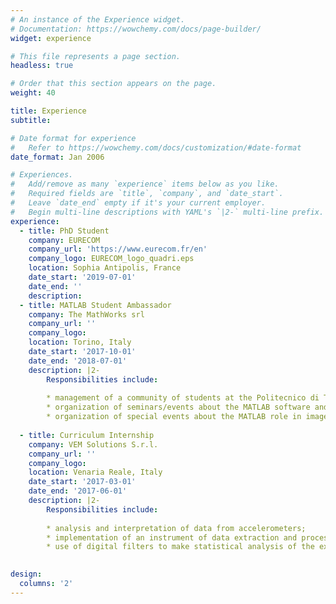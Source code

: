 ```yaml
---
# An instance of the Experience widget.
# Documentation: https://wowchemy.com/docs/page-builder/
widget: experience

# This file represents a page section.
headless: true

# Order that this section appears on the page.
weight: 40

title: Experience
subtitle:

# Date format for experience
#   Refer to https://wowchemy.com/docs/customization/#date-format
date_format: Jan 2006

# Experiences.
#   Add/remove as many `experience` items below as you like.
#   Required fields are `title`, `company`, and `date_start`.
#   Leave `date_end` empty if it's your current employer.
#   Begin multi-line descriptions with YAML's `|2-` multi-line prefix.
experience:
  - title: PhD Student
    company: EURECOM
    company_url: 'https://www.eurecom.fr/en'
    company_logo: EURECOM_logo_quadri.eps
    location: Sophia Antipolis, France
    date_start: '2019-07-01'
    date_end: ''
    description:
  - title: MATLAB Student Ambassador
    company: The MathWorks srl
    company_url: ''
    company_logo: 
    location: Torino, Italy
    date_start: '2017-10-01'
    date_end: '2018-07-01'
    description: |2-
        Responsibilities include:
        
        * management of a community of students at the Politecnico di Torino through a Facebook group;
        * organization of seminars/events about the MATLAB software and its toolboxes;
        * organization of special events about the MATLAB role in image processing applications and in linear algebra field.
        
  - title: Curriculum Internship
    company: VEM Solutions S.r.l.
    company_url: ''
    company_logo:
    location: Venaria Reale, Italy
    date_start: '2017-03-01'
    date_end: '2017-06-01'
    description: |2-
        Responsibilities include:
        
        * analysis and interpretation of data from accelerometers;
        * implementation of an instrument of data extraction and processing of binary files in C# with the Visual Studio environment;
        * use of digital filters to make statistical analysis of the extracted data with the developed application.
        

design:
  columns: '2'
---
```

